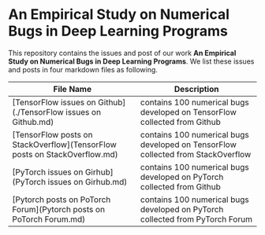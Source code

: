 # An Empirical Study on Numerical Bugs in Deep Learning Programs
This repository contains the issues and post of our work **An Empirical Study on Numerical Bugs in Deep Learning Programs**.
We list these issues and posts in four markdown files as following.

| File Name                         | Description                                                  |
| --------------------------------- | ------------------------------------------------------------ |
| [TensorFlow issues on Github](./TensorFlow issues on Github.md)       | contains 100 numerical bugs developed on TensorFlow collected from Github |
| [TensorFlow posts on StackOverflow](TensorFlow posts on StackOverflow.md) | contains 100 numerical bugs developed on TensorFlow collected from  StackOverflow |
| [PyTorch issues on Girhub](PyTorch issues on Girhub.md)          | contains 100 numerical bugs developed on PyTorch collected from Github |
| [Pytorch posts on PoTorch Forum](Pytorch posts on PoTorch Forum.md)    | contains 100 numerical bugs developed on PyTorch collected from PyTorch  Forum |
